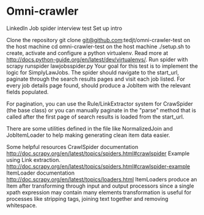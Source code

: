 # Omni-crawler
LinkedIn Job spider interview test
Set up intro

Clone the repository git clone git@github.com:tedjt/omni-crawler-test on the host machine
cd omni-crawler-test on the host machine
./setup.sh to create, activate and configure a python virtualenv.
Read more at http://docs.python-guide.org/en/latest/dev/virtualenvs/.
Run spider with scrapy runspider lawjobsspider.py
Your goal for this test is to implement the logic for SimplyLawJobs. The spider should navigate to the start_url, paginate through the search results pages and visit each job listed. For every job details page found, should produce a JobItem with the relevant fields populated.

For pagination, you can use the Rule/LinkExtractor system for CrawSpider (the base class) or you can manually paginate in the "parse" method that is called after the first page of search results is loaded from the start_url.

There are some utilities defined in the file like NormalizedJoin and JobItemLoader to help making generating clean item data easier.

Some helpful resources
CrawlSpider documentation
http://doc.scrapy.org/en/latest/topics/spiders.html#crawlspider
Example using Link extraction. http://doc.scrapy.org/en/latest/topics/spiders.html#crawlspider-example
ItemLoader documentation
http://doc.scrapy.org/en/latest/topics/loaders.html
ItemLoaders produce an Item after transforming through input and output processors since a single xpath expression may contain many elements transformation is useful for processes like stripping tags, joining text together and removing whitespace.
